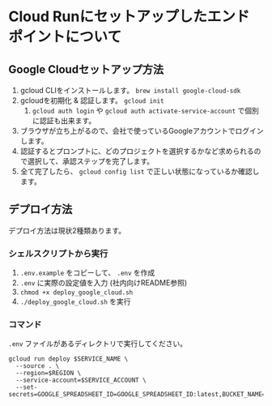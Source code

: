 # Cloud Runにセットアップしたエンドポイントについて

## Google Cloudセットアップ方法

1. gcloud CLIをインストールします。 `brew install google-cloud-sdk`
2. gcloudを初期化 & 認証します。 `gcloud init`
   1. `gcloud auth login` や `gcloud auth activate-service-account` で個別に認証も出来ます。
3. ブラウザが立ち上がるので、会社で使っているGoogleアカウントでログインします。
4. 認証するとプロンプトに、どのプロジェクトを選択するかなど求められるので選択して、承認ステップを完了します。
5. 全て完了したら、 `gcloud config list` で正しい状態になっているか確認します。

## デプロイ方法

デプロイ方法は現状2種類あります。

### シェルスクリプトから実行

1. `.env.example` をコピーして、 `.env` を作成
2. `.env` に実際の設定値を入力 (社内向けREADME参照)
3. `chmod +x deploy_google_cloud.sh`
4. `./deploy_google_cloud.sh` を実行

### コマンド

`.env` ファイルがあるディレクトリで実行してください。

```
gcloud run deploy $SERVICE_NAME \
  --source . \
  --region=$REGION \
  --service-account=$SERVICE_ACCOUNT \
  --set-secrets=GOOGLE_SPREADSHEET_ID=GOOGLE_SPREADSHEET_ID:latest,BUCKET_NAME=BUCKET_NAME:latest,AUTH_SECRET=AUTH_SECRET:latest,SLACK_WEBHOOK_URL=SLACK_WEBHOOK_URL:latest
```
